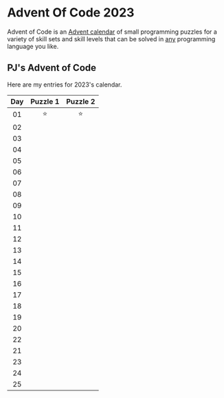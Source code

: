 # Advent Of Code 2023

Advent of Code is an [Advent calendar](https://en.wikipedia.org/wiki/Advent_calendar) of small programming puzzles for a variety of skill sets and skill levels that can be solved in [any](https://github.com/search?q=advent+of+code&type=repositories) programming language you like.

## PJ's Advent of Code

Here are my entries for 2023's calendar.

| Day | Puzzle 1 | Puzzle 2 |
| :-: | :------: | :------: |
| 01  |  :star:  |  :star:  |
| 02  |          |          |
| 03  |          |          |
| 04  |          |          |
| 05  |          |          |
| 06  |          |          |
| 07  |          |          |
| 08  |          |          |
| 09  |          |          |
| 10  |          |          |
| 11  |          |          |
| 12  |          |          |
| 13  |          |          |
| 14  |          |          |
| 15  |          |          |
| 16  |          |          |
| 17  |          |          |
| 18  |          |          |
| 19  |          |          |
| 20  |          |          |
| 22  |          |          |
| 21  |          |          |
| 23  |          |          |
| 24  |          |          |
| 25  |          |          |